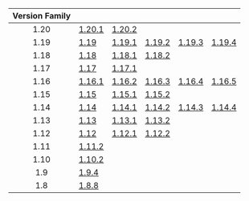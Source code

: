 | Version Family | | | | | |
|:---:|---|---|---|---|---|
| 1.20 | [1.20.1](https://github.com/BaldGang/spigot-build/releases/download/20231016/spigot-1.20.1.jar) | [1.20.2](https://github.com/BaldGang/spigot-build/releases/download/20231016/spigot-1.20.2.jar) | | | |
| 1.19 | [1.19](https://github.com/BaldGang/spigot-build/releases/download/20231016/spigot-1.19.jar) | [1.19.1](https://github.com/BaldGang/spigot-build/releases/download/20231016/spigot-1.19.1.jar) | [1.19.2](https://github.com/BaldGang/spigot-build/releases/download/20231016/spigot-1.19.2.jar) | [1.19.3](https://github.com/BaldGang/spigot-build/releases/download/20231016/spigot-1.19.3.jar) | [1.19.4](https://github.com/BaldGang/spigot-build/releases/download/20231016/spigot-1.19.4.jar) |
| 1.18 | [1.18](https://github.com/BaldGang/spigot-build/releases/download/20231016/spigot-1.18.jar) | [1.18.1](https://github.com/BaldGang/spigot-build/releases/download/20231016/spigot-1.18.1.jar) | [1.18.2](https://github.com/BaldGang/spigot-build/releases/download/20231016/spigot-1.18.2.jar) | | |
| 1.17 | [1.17](https://github.com/BaldGang/spigot-build/releases/download/20231016/spigot-1.17.jar) | [1.17.1](https://github.com/BaldGang/spigot-build/releases/download/20231016/spigot-1.17.1.jar) | | | |
| 1.16 | [1.16.1](https://github.com/BaldGang/spigot-build/releases/download/20231016/spigot-1.16.1.jar) | [1.16.2](https://github.com/BaldGang/spigot-build/releases/download/20231016/spigot-1.16.2.jar) | [1.16.3](https://github.com/BaldGang/spigot-build/releases/download/20231016/spigot-1.16.3.jar) | [1.16.4](https://github.com/BaldGang/spigot-build/releases/download/20231016/spigot-1.16.4.jar) | [1.16.5](https://github.com/BaldGang/spigot-build/releases/download/20231016/spigot-1.16.5.jar) |
| 1.15 | [1.15](https://github.com/BaldGang/spigot-build/releases/download/20231016/spigot-1.15.jar) | [1.15.1](https://github.com/BaldGang/spigot-build/releases/download/20231016/spigot-1.15.1.jar) | [1.15.2](https://github.com/BaldGang/spigot-build/releases/download/20231016/spigot-1.15.2.jar) | | |
| 1.14 | [1.14](https://github.com/BaldGang/spigot-build/releases/download/20231016/spigot-1.14.jar) | [1.14.1](https://github.com/BaldGang/spigot-build/releases/download/20231016/spigot-1.14.1.jar) | [1.14.2](https://github.com/BaldGang/spigot-build/releases/download/20231016/spigot-1.14.2.jar) | [1.14.3](https://github.com/BaldGang/spigot-build/releases/download/20231016/spigot-1.14.3.jar) | [1.14.4](https://github.com/BaldGang/spigot-build/releases/download/20231016/spigot-1.14.4.jar) |
| 1.13 | [1.13](https://github.com/BaldGang/spigot-build/releases/download/20231016/spigot-1.13.jar) | [1.13.1](https://github.com/BaldGang/spigot-build/releases/download/20231016/spigot-1.13.1.jar) | [1.13.2](https://github.com/BaldGang/spigot-build/releases/download/20231016/spigot-1.13.2.jar) | | |
| 1.12 | [1.12](https://github.com/BaldGang/spigot-build/releases/download/20231016/spigot-1.12.jar) | [1.12.1](https://github.com/BaldGang/spigot-build/releases/download/20231016/spigot-1.12.1.jar) | [1.12.2](https://github.com/BaldGang/spigot-build/releases/download/20231016/spigot-1.12.2.jar) | | |
| 1.11 | [1.11.2](https://github.com/BaldGang/spigot-build/releases/download/20231016/spigot-1.11.2.jar) | | | | |
| 1.10 | [1.10.2](https://github.com/BaldGang/spigot-build/releases/download/20231016/spigot-1.10.2.jar) | | | | |
| 1.9 | [1.9.4](https://github.com/BaldGang/spigot-build/releases/download/20231016/spigot-1.9.4.jar) | | | | |
| 1.8 | [1.8.8](https://github.com/BaldGang/spigot-build/releases/download/20231016/spigot-1.8.8.jar) | | | | |
